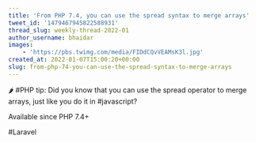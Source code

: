 ```yaml
---
title: 'From PHP 7.4, you can use the spread syntax to merge arrays'
tweet_id: '1479467945822588931'
thread_slug: weekly-thread-2022-01
author_username: bhaidar
images:
    - 'https://pbs.twimg.com/media/FIDdCQvVEAMsK3l.jpg'
created_at: 2022-01-07T15:00:20+00:00
slug: from-php-74-you-can-use-the-spread-syntax-to-merge-arrays
---
```

🌶️ #PHP tip: Did you know that you can use the spread operator to merge arrays, just like you do it in #javascript?

Available since PHP 7.4+

#Laravel
